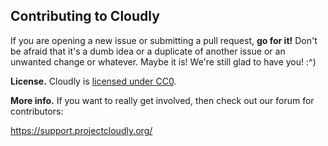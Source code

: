 ## Contributing to Cloudly

If you are opening a new issue or submitting a pull request, **go for it!**
Don't be afraid that it's a dumb idea or a duplicate of another issue or an
unwanted change or whatever. Maybe it is! We're still glad to have you! :^)

**License.** Cloudly is [licensed under
CC0](https://github.com/ProjectCloudly/Cloudly/blob/master/LICENSE.md).

**More info.** If you want to really get involved, then check out our forum for contributors:

https://support.projectcloudly.org/
